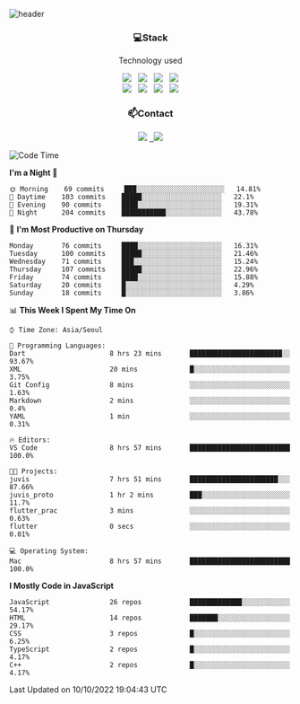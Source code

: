 ![header](https://capsule-render.vercel.app/api?type=waving&color=gradient&height=200&text=Che-ri&fontAlign=70&fontAlignY=40&animation=twinkling)

<h3 align="center">💻Stack</h3>
<p align="center">Technology used</p>
<div align="center"><img src="https://img.shields.io/badge/HTML5-e74c3c?style=flat-square&logo=HTML5&logoColor=white"></img> &nbsp <img src="https://img.shields.io/badge/CSS3-0A84FF?style=flat-square&logo=CSS3&logoColor=white"></img> &nbsp <img src="https://img.shields.io/badge/tailwind%2Dcss-06B6D4?style=flat-square&logo=tailwindcss&logoColor=white"/></a> &nbsp <img src="https://img.shields.io/badge/styled%2Dcomponents-DB7093?style=flat-square&logo=styled%2Dcomponents&logoColor=white"/></a>
<br><img src="https://img.shields.io/badge/JavaScript-FFCD11?style=flat-square&logo=JavaScript&logoColor=white"></img> &nbsp <img src="https://img.shields.io/badge/React-00BCF6?style=flat-square&logo=React&logoColor=white"></img> &nbsp <img src="https://img.shields.io/badge/Redux-764ABC?style=flat-square&logo=Redux&logoColor=white"/> &nbsp <img src="https://img.shields.io/badge/Zustand-582D3E?style=flat-square&logo=Zustand&logoColor=white"/></a></div> 

<h3 align="center">📫Contact</h3>
<div align="center"><a href="https://cheri.tistory.com/"><img src="https://img.shields.io/badge/Cheri-AD29B6?style=flat-square&logo=Tidal&logoColor=white"/></a> <a href="rnjs1135@gmail.com"> &nbsp <img src="https://img.shields.io/badge/Gmail-EA4335?style=flat-square&logo=Gmail&logoColor=white"/></a></div>

<!--START_SECTION:waka-->
![Code Time](http://img.shields.io/badge/Code%20Time-1%2C615%20hrs%207%20mins-blue)

**I'm a Night 🦉** 

```text
🌞 Morning    69 commits     ███░░░░░░░░░░░░░░░░░░░░░░   14.81% 
🌆 Daytime    103 commits    █████░░░░░░░░░░░░░░░░░░░░   22.1% 
🌃 Evening    90 commits     ████░░░░░░░░░░░░░░░░░░░░░   19.31% 
🌙 Night      204 commits    ███████████░░░░░░░░░░░░░░   43.78%

```
📅 **I'm Most Productive on Thursday** 

```text
Monday       76 commits     ████░░░░░░░░░░░░░░░░░░░░░   16.31% 
Tuesday      100 commits    █████░░░░░░░░░░░░░░░░░░░░   21.46% 
Wednesday    71 commits     ███░░░░░░░░░░░░░░░░░░░░░░   15.24% 
Thursday     107 commits    █████░░░░░░░░░░░░░░░░░░░░   22.96% 
Friday       74 commits     ████░░░░░░░░░░░░░░░░░░░░░   15.88% 
Saturday     20 commits     █░░░░░░░░░░░░░░░░░░░░░░░░   4.29% 
Sunday       18 commits     █░░░░░░░░░░░░░░░░░░░░░░░░   3.86%

```


📊 **This Week I Spent My Time On** 

```text
⌚︎ Time Zone: Asia/Seoul

💬 Programming Languages: 
Dart                     8 hrs 23 mins       ███████████████████████░░   93.67% 
XML                      20 mins             █░░░░░░░░░░░░░░░░░░░░░░░░   3.75% 
Git Config               8 mins              ░░░░░░░░░░░░░░░░░░░░░░░░░   1.63% 
Markdown                 2 mins              ░░░░░░░░░░░░░░░░░░░░░░░░░   0.4% 
YAML                     1 min               ░░░░░░░░░░░░░░░░░░░░░░░░░   0.31%

🔥 Editors: 
VS Code                  8 hrs 57 mins       █████████████████████████   100.0%

🐱‍💻 Projects: 
juvis                    7 hrs 51 mins       ██████████████████████░░░   87.66% 
juvis_proto              1 hr 2 mins         ███░░░░░░░░░░░░░░░░░░░░░░   11.7% 
flutter_prac             3 mins              ░░░░░░░░░░░░░░░░░░░░░░░░░   0.63% 
flutter                  0 secs              ░░░░░░░░░░░░░░░░░░░░░░░░░   0.01%

💻 Operating System: 
Mac                      8 hrs 57 mins       █████████████████████████   100.0%

```

**I Mostly Code in JavaScript** 

```text
JavaScript               26 repos            █████████████░░░░░░░░░░░░   54.17% 
HTML                     14 repos            ███████░░░░░░░░░░░░░░░░░░   29.17% 
CSS                      3 repos             █░░░░░░░░░░░░░░░░░░░░░░░░   6.25% 
TypeScript               2 repos             █░░░░░░░░░░░░░░░░░░░░░░░░   4.17% 
C++                      2 repos             █░░░░░░░░░░░░░░░░░░░░░░░░   4.17%

```



 Last Updated on 10/10/2022 19:04:43 UTC
<!--END_SECTION:waka-->
